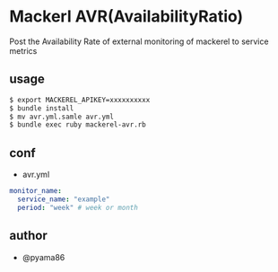 # Mackerl AVR(AvailabilityRatio)
Post the Availability Rate of external monitoring of mackerel to service metrics

## usage
```bash
$ export MACKEREL_APIKEY=xxxxxxxxxx
$ bundle install
$ mv avr.yml.samle avr.yml
$ bundle exec ruby mackerel-avr.rb
```

## conf
- avr.yml
```yaml
monitor_name:
  service_name: "example"
  period: "week" # week or month
```

## author
- @pyama86
